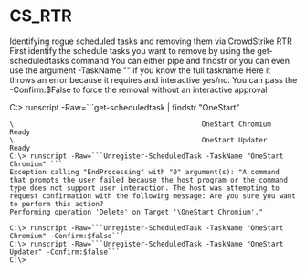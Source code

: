 # CS_RTR


Identifying rogue scheduled tasks and removing them via CrowdStrike RTR
First identify the schedule tasks you want to remove by using the get-scheduledtasks command 
You can either pipe and findstr or you can even use the argument -TaskName "" if you know the full taskname
Here it throws an error because it requires and interactive yes/no. You can pass the -Confirm:$False to force the removal without an interactive approval

C:\> runscript -Raw=```get-scheduledtask | findstr "OneStart"
```
\                                              OneStart Chromium                 Ready     
\                                              OneStart Updater                  Ready
C:\> runscript -Raw=```Unregister-ScheduledTask -TaskName "OneStart Chromium" ```
Exception calling "EndProcessing" with "0" argument(s): "A command that prompts the user failed because the host program or the command type does not support user interaction. The host was attempting to request confirmation with the following message: Are you sure you want to perform this action?
Performing operation 'Delete' on Target '\OneStart Chromium'."

C:\> runscript -Raw=```Unregister-ScheduledTask -TaskName "OneStart Chromium" -Confirm:$false```
C:\> runscript -Raw=```Unregister-ScheduledTask -TaskName "OneStart Updater" -Confirm:$false```
C:\>

